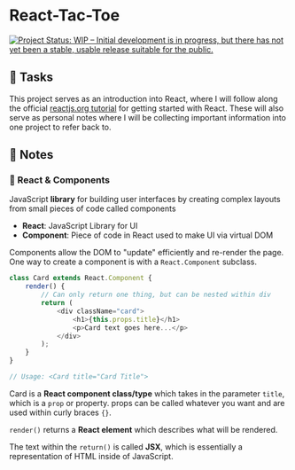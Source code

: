 # React-Tac-Toe

[![Project Status: WIP – Initial development is in progress, but there has not yet been a stable, usable release suitable for the public.](https://www.repostatus.org/badges/latest/wip.svg)](https://www.repostatus.org/#wip)

## 🔨 Tasks

This project serves as an introduction into React, where I will follow along the official [reactjs.org tutorial](https://reactjs.org/tutorial/tutorial.html) for getting started with React. These will also serve as personal notes where I will be collecting important information into one project to refer back to.

## 📝 Notes

### 🧩 React & Components

JavaScript **library** for building user interfaces by creating complex layouts from small pieces of code called components
  * **React**: JavaScript Library for UI
  * **Component**: Piece of code in React used to make UI via virtual DOM
  
Components allow the DOM to "update" efficiently and re-render the page. One way to create a component is with a `React.Component` subclass.

```js
class Card extends React.Component {
    render() {
        // Can only return one thing, but can be nested within div
        return (
            <div className="card">
                <h1>{this.props.title}</h1>
                <p>Card text goes here...</p>
            </div>
        );
    }
}

// Usage: <Card title="Card Title">
```

Card is a **React component class/type** which takes in the parameter `title`, which is a `prop` or property. props can be called whatever you want and are used within curly braces `{}`.

`render()` returns a **React element** which describes what will be rendered.

The text within the `return()` is called **JSX**, which is essentially a representation of HTML inside of JavaScript.